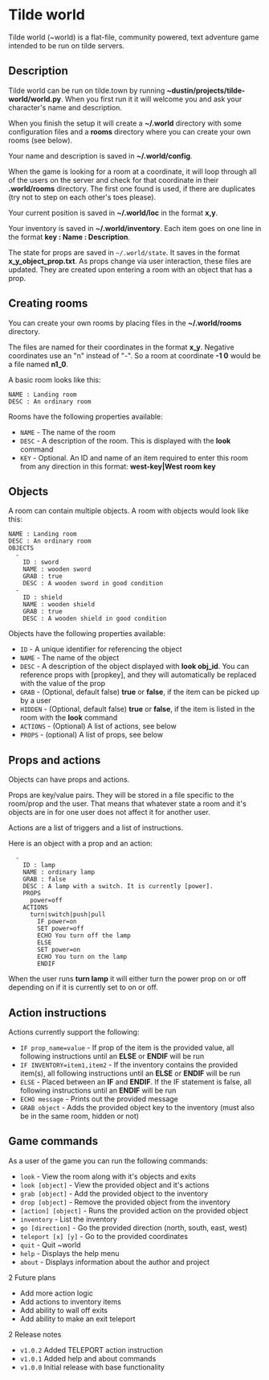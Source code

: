# Tilde world

Tilde world (~world) is a flat-file, community powered, text adventure game intended to be run on tilde servers.

## Description

Tilde world can be run on tilde.town by running **~dustin/projects/tilde-world/world.py**. When you first run it it will welcome you and ask your character's name and description.

When you finish the setup it will create a **~/.world** directory with some configuration files and a **rooms** directory where you can create your own rooms (see below).

Your name and description is saved in **~/.world/config**.

When the game is looking for a room at a coordinate, it will loop through all of the users on the server and check for that coordinate in their **.world/rooms** directory. The first one found is used, if there are duplicates (try not to step on each other's toes please).

Your current position is saved in **~/.world/loc** in the format **x,y**.

Your inventory is saved in **~/.world/inventory**. Each item goes on one line in the format **key : Name : Description**.

The state for props are saved in `~/.world/state`. It saves in the format **x_y_object_prop.txt**. As props change via user interaction, these files are updated. They are created upon entering a room with an object that has a prop.

## Creating rooms

You can create your own rooms by placing files in the **~/.world/rooms** directory.

The files are named for their coordinates in the format **x_y**. Negative coordinates use an "n" instead of "-". So a room at coordinate **-1 0** would be a file named **n1_0**.

A basic room looks like this:

```
NAME : Landing room
DESC : An ordinary room
```

Rooms have the following properties available:

- `NAME` - The name of the room
- `DESC` - A description of the room. This is displayed with the **look** command
- `KEY` - Optional. An ID and name of an item required to enter this room from any direction in this format: **west-key|West room key**

## Objects

A room can contain multiple objects. A room with objects would look like this:

```
NAME : Landing room
DESC : An ordinary room
OBJECTS
  -
    ID : sword
    NAME : wooden sword
    GRAB : true
    DESC : A wooden sword in good condition
  -
    ID : shield
    NAME : wooden shield
    GRAB : true
    DESC : A wooden shield in good condition
```

 Objects have the following properties available:

- `ID` - A unique identifier for referencing the object
- `NAME` - The name of the object
- `DESC` - A description of the object displayed with **look obj_id**. You can reference props with [propkey], and they will automatically be replaced with the value of the prop
- `GRAB` - (Optional, default false) **true** or **false**, if the item can be picked up by a user
- `HIDDEN` - (Optional, default false) **true** or **false**, if the item is listed in the room with the **look** command
- `ACTIONS` - (Optional) A list of actions, see below
- `PROPS` - (optional) A list of props, see below

## Props and actions

Objects can have props and actions.

Props are key/value pairs. They will be stored in a file specific to the room/prop and the user. That means that whatever state a room and it's objects are in for one user does not affect it for another user.

Actions are a list of triggers and a list of instructions.

Here is an object with a prop and an action:

```
  -
    ID : lamp
    NAME : ordinary lamp
    GRAB : false
    DESC : A lamp with a switch. It is currently [power].
    PROPS
      power=off
    ACTIONS
      turn|switch|push|pull
        IF power=on
        SET power=off
        ECHO You turn off the lamp
        ELSE
        SET power=on
        ECHO You turn on the lamp
        ENDIF
```

When the user runs **turn lamp** it will either turn the power prop on or off depending on if it is currently set to on or off.

## Action instructions

Actions currently support the following:

- `IF prop_name=value` - If prop of the item is the provided value, all following instructions until an **ELSE** or **ENDIF** will be run
- `IF INVENTORY=item1,item2` - If the inventory contains the provided item(s), all following instructions until an **ELSE** or **ENDIF** will be run
- `ELSE` - Placed between an **IF** and **ENDIF**. If the IF statement is false, all following instructions until an **ENDIF** will be run
- `ECHO message` - Prints out the provided message
- `GRAB object` - Adds the provided object key to the inventory (must also be in the same room, hidden or not)

## Game commands

As a user of the game you can run the following commands:

- `look` - View the room along with it's objects and exits
- `look [object]` - View the provided object and it's actions
- `grab [object]` - Add the provided object to the inventory
- `drop [object]` - Remove the provided object from the inventory
- `[action] [object]` - Runs the provided action on the provided object
- `inventory` - List the inventory
- `go [direction]` - Go the provided direction (north, south, east, west)
- `teleport [x] [y]` - Go to the provided coordinates
- `quit` - Quit ~world
- `help` - Displays the help menu
- `about` - Displays information about the author and project

2 Future plans

- Add more action logic
- Add actions to inventory items
- Add ability to wall off exits
- Add ability to make an exit teleport

2 Release notes

- `v1.0.2` Added TELEPORT action instruction
- `v1.0.1` Added help and about commands
- `v1.0.0` Initial release with base functionality


